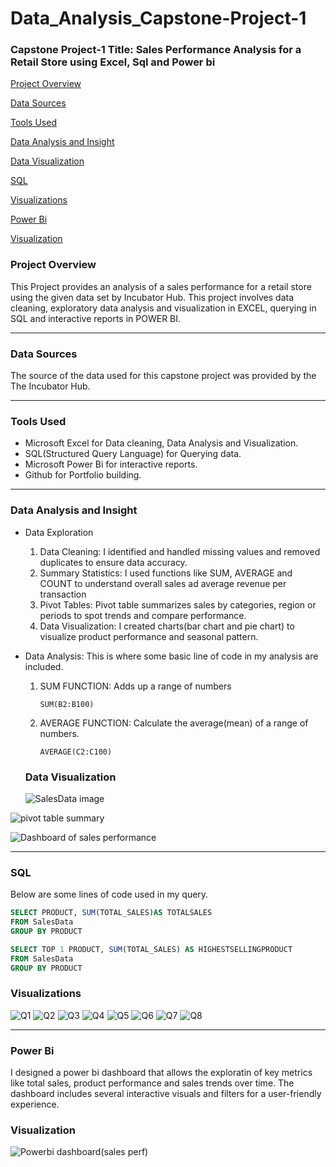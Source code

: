 # Data_Analysis_Capstone-Project-1

### Capstone Project-1 Title: Sales Performance Analysis for a Retail Store using Excel, Sql and Power bi

[Project Overview](#project-overview)

[Data Sources](#data-sources)

[Tools Used](#tools-used)

 [Data Analysis and Insight](#data-analysis-and-insight)

 [Data Visualization](#data-visualization)

 [SQL](#sql)

  [Visualizations](#visualizations)

  [Power Bi](#power-bi)

  [Visualization](#visualization)




### Project Overview
This Project provides an analysis of a sales performance for a retail store using the given data set by Incubator Hub. This project involves data cleaning, exploratory data analysis and visualization in EXCEL, querying in SQL and interactive reports in POWER BI.

----------------------------------------------------------------------------------------------

### Data Sources
The source of the data used for this capstone project was provided by the The Incubator Hub.

---------------------------------------------------------------------------------------------

### Tools Used
- Microsoft Excel for Data cleaning, Data Analysis and Visualization.
- SQL(Structured Query Language) for Querying data.
- Microsoft Power Bi for interactive reports.
- Github for Portfolio building.

--------------------------------------------------------------------------------------------

### Data Analysis and Insight
- Data Exploration 
  1. Data Cleaning: I identified and handled missing values and removed duplicates to ensure data accuracy.
  2. Summary Statistics: I used functions like SUM, AVERAGE and COUNT to understand overall sales ad average revenue per transaction
  3. Pivot Tables: Pivot table summarizes sales by categories, region or periods to spot trends and compare performance.
  4. Data Visualization: I created charts(bar chart and pie chart) to visualize product performance and seasonal pattern.
  
- Data Analysis: This is where some basic line of code in my analysis are included.
  1. SUM FUNCTION: Adds up a range of numbers
     ``` Excel
     SUM(B2:B100)
     ```
  2. AVERAGE FUNCTION: Calculate the average(mean) of a range of numbers.
     ```Excel
     AVERAGE(C2:C100)
     ```
  ### Data Visualization

  ![SalesData image](https://github.com/user-attachments/assets/e7b8d519-eb0d-4d9b-880f-bc63c07c9a68)

![pivot table summary](https://github.com/user-attachments/assets/ca8ec8a6-1134-440f-a293-d89b3e388cf4)

![Dashboard of sales performance](https://github.com/user-attachments/assets/6e47f307-3ab9-4a83-a491-1bd6e0aa9fca)

---------------------------------------------------------------------------------------------------


 ### SQL

 Below are some lines of code used in my query.
 
 ```SQL
SELECT PRODUCT, SUM(TOTAL_SALES)AS TOTALSALES
FROM SalesData
GROUP BY PRODUCT
```

```SQL
SELECT TOP 1 PRODUCT, SUM(TOTAL_SALES) AS HIGHESTSELLINGPRODUCT
FROM SalesData
GROUP BY PRODUCT
```
### Visualizations

![Q1](https://github.com/user-attachments/assets/e268228b-06de-447d-86b1-ea43c01deea9)
![Q2](https://github.com/user-attachments/assets/b2bf985d-3bb1-4223-8589-d6268238f5b6)
![Q3](https://github.com/user-attachments/assets/8b708420-1247-4866-a2c3-ef16a803ca66)
![Q4](https://github.com/user-attachments/assets/6562d7b8-e49b-4815-b8ef-8fa3b6726e0e)
![Q5](https://github.com/user-attachments/assets/28cad898-7b24-4bb1-a033-86201532f22c)
![Q6](https://github.com/user-attachments/assets/3cd0eae4-9a22-4bee-a4bb-0e903688fba5)
![Q7](https://github.com/user-attachments/assets/b11542f2-1508-4ca5-b330-9da67b52a68a)
![Q8](https://github.com/user-attachments/assets/5aa9ca96-3cbe-4082-b0fb-23d5f02c9c40)

------------------------------------------------------------------------------------------------------


### Power Bi
I designed a power bi dashboard that allows the exploratin of key metrics like total sales, product performance and sales trends over time. The dashboard includes several interactive visuals and filters for a user-friendly experience.

### Visualization

![Powerbi dashboard(sales perf)](https://github.com/user-attachments/assets/d2bc3218-d8cb-488f-9518-9ff45b9c6bce)
